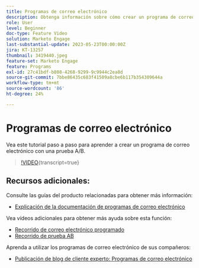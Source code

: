 ```yaml
---
title: Programas de correo electrónico
description: Obtenga información sobre cómo crear un programa de correo electrónico con una prueba A/B.
role: User
level: Beginner
doc-type: Feature Video
solution: Marketo Engage
last-substantial-update: 2023-05-23T00:00:00Z
jira: KT-13257
thumbnail: 3419440.jpeg
feature-set: Marketo Engage
feature: Programs
exl-id: 27c41bdf-b808-4268-9299-9c9944c2ea8d
source-git-commit: 7bbe86435c683f41509a8cbe6b117b354309644a
workflow-type: tm+mt
source-wordcount: '86'
ht-degree: 24%

---
```


# Programas de correo electrónico

Vea este tutorial paso a paso para aprender a crear un programa de correo electrónico con una prueba A/B.

>[!VIDEO](https://video.tv.adobe.com/v/3419440/?learn=on){transcript=true}


## Recursos adicionales:

Consulte las guías del producto relacionadas para obtener más información:
* [Explicación de la documentación de programas de correo electrónico](https://experienceleague.adobe.com/docs/marketo/using/product-docs/email-marketing/email-programs/creating-an-email-program/understanding-email-programs.html?lang=en)

Vea vídeos adicionales para obtener más ayuda sobre esta función:
* [Recorrido de correo electrónico programado](https://experienceleague.adobe.com/docs/marketo-learn/tutorials/email-marketing/scheduled-email-watch.html?lang=en)
* [Recorrido de prueba AB](https://experienceleague.adobe.com/docs/marketo-learn/tutorials/email-marketing/ab-testing-watch.html?lang=en)

Aprenda a utilizar los programas de correo electrónico de sus compañeros:
* [Publicación de blog de cliente experto: Programas de correo electrónico](https://nation.marketo.com/t5/product-blogs/marketo-success-series-email-programs/ba-p/304968)
